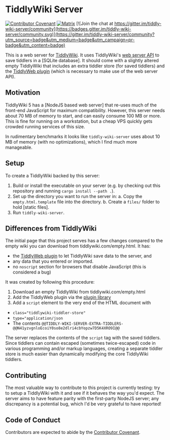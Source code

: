 # TiddlyWiki Server

[![Contributor Covenant](https://img.shields.io/badge/Contributor%20Covenant-2.1-4baaaa.svg)](code_of_conduct.md) 
[![Matrix](https://img.shields.io/matrix/tws:conduit.nathanielknight.ca)](https://matrix.to/#/#tws:conduit.nathanielknight.ca)
[![Join the chat at https://gitter.im/tiddly-wiki-server/community](https://badges.gitter.im/tiddly-wiki-server/community.svg)](https://gitter.im/tiddly-wiki-server/community?utm_source=badge&utm_medium=badge&utm_campaign=pr-badge&utm_content=badge)

This is a web server for [TiddlyWiki]. It uses TiddlyWiki's [web server
API] to save tiddlers in a [SQLite database]. It should come  with a
slightly altered empty TiddlyWiki that includes an extra tiddler store (for
saved tiddlers) and  the [TiddlyWeb plugin] (which is necessary to make use of
the web server API).

[TiddlyWiki]: https://tiddlywiki.com/
[web server API]: https://tiddlywiki.com/#WebServer
[SQLite]: https://sqlite.org/index.html
[TiddlyWeb plugin]: https://github.com/Jermolene/TiddlyWiki5/tree/master/plugins/tiddlywiki/tiddlyweb

## Motivation

TiddlyWiki 5 has a [NodeJS based web server] that re-uses much of the front-end
JavaScript for maximum compatibility. However, this server needs about 70 MB of
memory to start, and can easily consume 100 MB or more. This is fine for running
on a workstation, but a cheap VPS quickly gets crowded running services of this
size.

[NodeJS based webserver]: https://tiddlywiki.com/static/WebServer.html

In rudimentary benchmarks it looks like `tiddly-wiki-server` uses about 10 MB of
memory (with no optimizations), which I find much more manageable.


## Setup

To create a TiddlyWiki backed by this server:

1. Build or install the executable on your server (e.g. by checking out this
   repository and running `cargo install --path .`).
1. Set up the directory you want to run the server in: a. Copy the
   `empty.html.template` file into the directory.  b. Create a `files/` folder
   to hold [static files].
1. Run `tiddly-wiki-server`.


## Differences from TiddlyWiki

The initial page that this project serves has a few changes compared to the
empty wiki you can download from tiddlywiki.com/empty.html. It has:

* the [TiddlyWeb plugin] to let TiddlyWiki save data to the server, and
* any data that you entered or imported.
* no `noscript` section for browsers that disable JavaScript (this is
  considered a bug)

It was created by following this procedure:

1. Download an empty TiddlyWiki from tiddlywiki.com/empty.html
1. Add the TiddlyWeb plugin via the [plugin library]
1. Add a `script` element to the very end of the HTML document with
  - `class="tiddlywiki-tiddler-store"`
  - `type="application/json`
  - The contents `@@TIDDLY-WIKI-SERVER-EXTRA-TIDDLERS-@@N41yzvgnloEcoiY0so8e2dlri4cbYopzw7D5K4XRO9I@@`

[plugin library]: https://tiddlywiki.com/static/Installing%2520a%2520plugin%2520from%2520the%2520plugin%2520library.html

The server replaces the contents of the `script` tag with the saved tiddlers.
Since tiddlers can contain escaped (sometimes twice-escaped) code in various
programming and/or markup languages, creating a separate tiddler store is much
easier than dynamically modifying the core TiddlyWiki tiddlers.


## Contributing

The most valuable way to contribute to this project is currently testing: try to
setup a TiddlyWiki with it and see if it behaves the way you'd expect. The
server aims to have feature parity with the first-party NodeJS server; any
discrepancy is a potential bug, which I'd be very grateful to have reported!


## Code of Conduct

Contributors are expected to abide by the [Contributor Covenant](https://www.contributor-covenant.org/).
